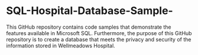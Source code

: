 # SQL-Hospital-Database-Sample-
This GitHub repository contains code samples that demonstrate the features available in Microsoft SQL. Furthermore, the purpose of this GitHub repository is to create a database that meets the privacy and security of the information stored in Wellmeadows Hospital.
